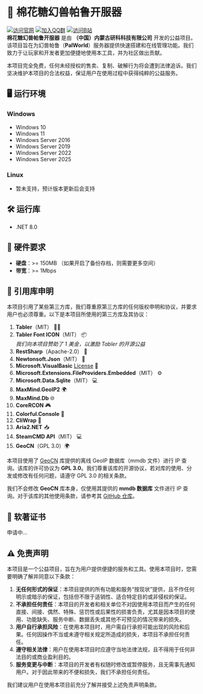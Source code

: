# 🧸 棉花糖幻兽帕鲁开服器

[![访问官网](https://img.shields.io/badge/访问官网-简体中文-blue?style=for-the-badge)](https://mht-palworldserverkit.yankekeji.cn/zh_cn.html#/)
[![加入QQ群](https://img.shields.io/badge/加入QQ群-点击加入-green?style=for-the-badge)](https://qm.qq.com/cgi-bin/qm/qr?k=N_6IyZrxAur6vy8c_8t-3u3S53CjoX8A&jump_from=webapi&authKey=kJ2Ylbcr5OVpTQgGDn74ZFKTApiSx+wdyZ0ZlIP0gmv4+sG2LiPFdgPvUDwXvNH1)
[![访问B站](https://img.shields.io/badge/访问B站-官方空间-red?style=for-the-badge)](https://space.bilibili.com/681162160)
<br>
**棉花糖幻兽帕鲁开服器** 是由 **（中国）内蒙古研科科技有限公司** 开发的公益项目。该项目旨在为幻兽帕鲁（**PalWorld**）服务器提供快速搭建和在线管理功能。我们致力于让玩家和开发者更加便捷地使用本工具，并为社区做出贡献。

本项目完全免费，任何未经授权的售卖、复制、破解行为将会遭到法律追诉。我们坚决维护本项目的合法权益，保证用户在使用过程中获得纯粹的公益服务。

## 🖥️ 运行环境

### Windows
- Windows 10
- Windows 11
- Windows Server 2016
- Windows Server 2019
- Windows Server 2022
- Windows Server 2025

### Linux
- 暂未支持，预计版本更新后会支持

## 🛠️ 运行库

- .NET 8.0

## 💾 硬件要求

- **硬盘**：>= 150MB （如果开启了备份存档，则需要更多空间）
- **带宽**：>= 1Mbps

## 📜 引用库申明

本项目引用了某些第三方库，我们尊重原第三方库的任何版权申明和协议，并要求用户也必须尊重。以下是本项目所使用的第三方库及其协议：

1. **Tabler**（MIT） 🧑‍💻
2. **Tabler Font ICON**（MIT） 📦  
   *我们向本项目赞助了 1 美金，以激励 Tabler 的开源公益*
3. **RestSharp**（Apache-2.0） 🔧
4. **Newtonsoft.Json**（MIT） 📝
5. **Microsoft.VisualBasic** [License](https://github.com/dotnet/corefx/blob/master/LICENSE.TXT) 💼
6. **Microsoft.Extensions.FileProviders.Embedded**（MIT） ⚙️
7. **Microsoft.Data.Sqlite**（MIT） 💻
8. **MaxMind.GeoIP2** 🌍
9. **MaxMind.Db** 🌐
10. **CoreRCON** 🎮
11. **Colorful.Console** 🌈
12. **CliWrap** 🔲
13. **Aria2.NET** 📥
14. **SteamCMD API**（MIT） 💻
15. **GeoCN**（GPL 3.0）🌍

本项目使用了 [GeoCN](https://github.com/ljxi/GeoCN) 库提供的离线 GeoIP 数据库（mmdb 文件）进行 IP 查询。该库的许可协议为 **GPL 3.0**。我们尊重该库的开源协议，若对库的使用、分发或修改有任何问题，请遵守 GPL 3.0 的相关条款。

我们不会修改 **GeoCN** 库本身，仅使用其提供的 **mmdb 数据库** 文件进行 IP 查询。对于该库的其他使用条款，请参考其 [GitHub 仓库](https://github.com/ljxi/GeoCN)。


## 📝 软著证书

申请中...

## ⚠️ 免责声明

本项目是一个公益项目，旨在为用户提供便捷的服务和工具。使用本项目时，您需要明确了解并同意以下条款：

1. **无任何形式的保证**：本项目提供的所有功能和服务“按现状”提供，且不作任何明示或暗示的保证，包括但不限于适销性、适合特定目的或非侵权的保证。
2. **不承担任何责任**：本项目的开发者和相关单位不对因使用本项目而产生的任何直接、间接、偶然、特殊、惩罚性或后果性的损害负责，尤其是因本项目的使用、功能缺失、服务中断、数据丢失或其他不可预见的情况带来的损失。
3. **用户自行承担风险**：在使用本项目时，用户需自行承担可能出现的风险和后果。任何因操作不当或未遵守相关规定所造成的损失，本项目不承担任何责任。
4. **遵守相关法律**：用户在使用本项目时应遵守当地法律法规，且不得用于任何非法目的或商业盈利目的。
5. **服务变更与中断**：本项目的开发者有权随时修改或暂停服务，且无需事先通知用户。对于因此带来的不便和损失，我们不承担任何责任。

我们建议用户在使用本项目前充分了解并接受上述免责声明条款。
